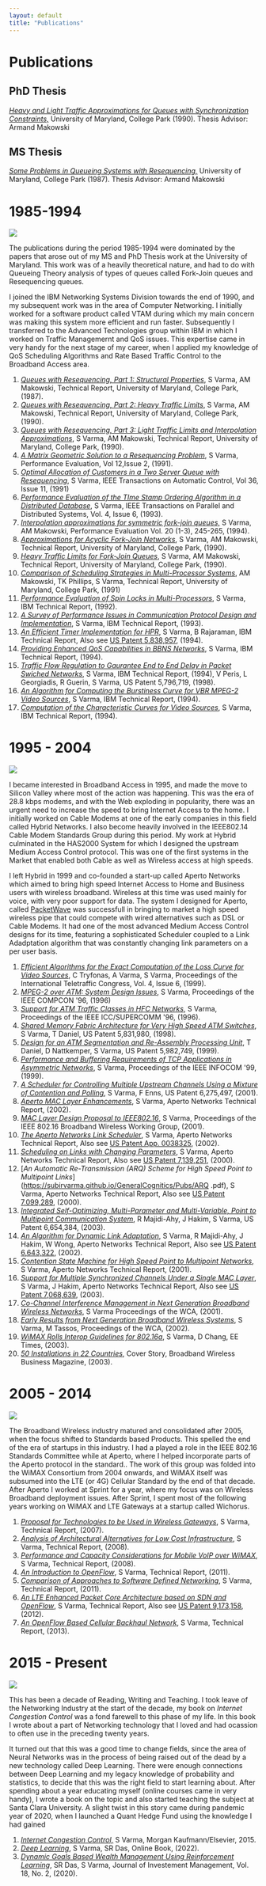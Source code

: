 ```yaml
---
layout: default
title: "Publications"
---
```


# Publications

## PhD Thesis
[*Heavy and Light Traffic Approximations for Queues with Synchronization Constraints,*](https://drum.lib.umd.edu/bitstream/handle/1903/5028/PhD_90-2.pdf?sequence=1) University of Maryland, College Park (1990). Thesis Advisor: Armand Makowski

## MS Thesis

[*Some Problems in Queueing Systems with Resequencing,*](https://drum.lib.umd.edu/bitstream/handle/1903/4731/MS_87-9.pdf?sequence=1&isAllowed=y)
University of Maryland, College Park (1987). 
Thesis Advisor: Armand Makowski

# 1985-1994

![](https://subirvarma.github.io/GeneralCognitics/images/PhD.jpeg) 

The publications during the period 1985-1994 were dominated by the papers that arose out of my MS and PhD Thesis work at the University of Maryland. This work was of a heavily theoretical nature, and had to do with Queueing Theory analysis of types of queues called Fork-Join queues and Resequencing queues.

I joined the IBM Networking Systems Division towards the end of 1990, and my subsequent work was in the area of Computer Networking. I initially worked for a software product called VTAM during which my main concern was making this system more efficient and run faster. Subsequently I transferred to the Advanced Technologies group within IBM in which I worked on Traffic Managemernt and QoS issues. This expertise came in very handy for the next stage of my career, when I applied my knowledge of QoS Scheduling Algorithms and Rate Based Traffic Control to the Broadband Access area.

1. [*Queues with Resequencing, Part 1: Structural Properties*](https://subirvarma.github.io/GeneralCognitics/Pubs/RSQ1.pdf), S Varma, AM Makowski, Technical Report, University of Maryland, College Park, (1987).
2. [*Queues with Resequencing, Part 2: Heavy Traffic Limits*](https://subirvarma.github.io/GeneralCognitics/Pubs/rsq2.pdf), S Varma, AM Makowski, Technical Report, University of Maryland, College Park, (1990).
3. [*Queues with Resequencing, Part 3: Light Traffic Limits and Interpolation Approximations*](https://subirvarma.github.io/GeneralCognitics/Pubs/rsq3.pdf), S Varma, AM Makowski, Technical Report, University of Maryland, College Park, (1990).
4. [*A Matrix Geometric Solution to a Resequencing Problem*](https://subirvarma.github.io/GeneralCognitics/Pubs/rsq4.pdf), S Varma, Performance Evaluation, Vol 12,Issue 2, (1991).
5. [*Optimal Allocation of Customers in a Two Server Queue with Resequencing*](https://subirvarma.github.io/GeneralCognitics/Pubs/rsq5.pdf), S Varma, IEEE Transactions on Automatic Control, Vol 36, Issue 11, (1991)
6. [*Performance Evaluation of the TIme Stamp Ordering Algorithm in a Distributed Database*](https://subirvarma.github.io/GeneralCognitics/Pubs/tso.pdf), S Varma, IEEE Transactions on Parallel and Distributed Systems, Vol. 4, Issue 6, (1993).
7. [*Interpolation approximations for symmetric fork-join queues,*](https://drum.lib.umd.edu/bitstream/handle/1903/5303/TR_92-122.pdf?sequence=1) S Varma, AM Makowski, Performance Evaluation Vol. 20 (1-3), 245-265, (1994).
8. [*Approximations for Acyclic Fork-Join Networks*](https://subirvarma.github.io/GeneralCognitics/Pubs/fj1.pdf), S Varma, AM Makowski, Technical Report, University of Maryland, College Park, (1990).
9. [*Heavy Traffic Limits for Fork-Join Queues*](https://subirvarma.github.io/GeneralCognitics/Pubs/fj2.pdf), S Varma, AM Makowski, Technical Report, University of Maryland, College Park, (1990).
10. [*Comparison of Scheduling Strategies in Multi-Processor Systems*](https://subirvarma.github.io/GeneralCognitics/Pubs/fj3.pdf), AM Makowski, TK Phillips, S Varma, Technical Report, University of Maryland, College Park, (1991)
11. [*Performance Evaluation of Spin Locks in Multi-Processors*](https://subirvarma.github.io/GeneralCognitics/Pubs/ibm1.pdf), S Varma, IBM Technical Report, (1992).
12. [*A Survey of Performance Issues in Communication Protocol Design and Implementation*](https://subirvarma.github.io/GeneralCognitics/Pubs/ibm3.pdf), S Varma, IBM Technical Report, (1993).
13. [*An Efficient Timer Implementation for HPR*](https://subirvarma.github.io/GeneralCognitics/Pubs/ibm4.pdf), S Varma, B Rajaraman, IBM Technical Report, Also see [US Patent 5,838,957](https://scholar.google.com/citations?view_op=view_citation&hl=en&user=BB5KNdsAAAAJ&citation_for_view=BB5KNdsAAAAJ:RYcK_YlVTxYC), (1994).
14. [*Providing Enhanced QoS Capabilities in BBNS Networks*](https://subirvarma.github.io/GeneralCognitics/Pubs/ibm2.pdf), S Varma, IBM Technical Report, (1994).
15. [*Traffic Flow Regulation to Gaurantee End to End Delay in Packet Swiched Networks*](https://patentimages.storage.googleapis.com/e8/e1/da/75fee35007f7c1/US5796719.pdf), S Varma, IBM Technical Report, (1994), V Peris, L Georgiadis, R Guerin, S Varma, US Patent 5,796,719, (1998).
16. [*An Algorithm for Computing the Burstiness Curve for VBR MPEG-2 Video Sources*](https://subirvarma.github.io/GeneralCognitics/Pubs/lc2.pdf), S Varma, IBM Technical Report, (1994).
17. [*Computation of the Characteristic Curves for Video Sources*](https://subirvarma.github.io/GeneralCognitics/Pubs/lc3.pdf), S Varma, IBM Technical Report, (1994).


# 1995 - 2004

![](https://subirvarma.github.io/GeneralCognitics/images/Aperto.jpeg)

I became interested in Broadband Access in 1995, and made the move to Silicon Valley where most of the action was happening. This was the era of 28.8 kbps modems, and with the Web exploding in popularity, there was an urgent need to increase the speed to bring Internet Access to the home. I initially worked on Cable Modems at one of the early companies in this field called Hybrid Networks. I also become heavily involved in the IEEE802.14 Cable Modem Standards Group during this period. My work at Hybrid culminated in the HAS2000 System for which I designed the upstream Medium Access Control protocol. This was one of the first systems in the Market that enabled both Cable as well as Wireless access at high speeds.

I left Hybrid in 1999 and co-founded a start-up called Aperto Networks which aimed to bring high speed Internet Access to Home and Business users with wireless broadband. Wireless at this time was used mainly for voice, with very poor support for data. The system I designed for Aperto, called [PacketWave](https://www.apertonet.com/) was successfull in bringing to market a high speed wireless pipe that could compete with wired alternatives such as DSL or Cable Modems. It had one of the most advanced Medium Access Control designs for its time, featuring a sophisticated Scheduler coupled to a Link Adadptation algorithm that was constantly changing link parameters on a per user basis. 

1. [*Efficient Algorithms for the Exact Computation of the Loss Curve for Video Sources*](https://subirvarma.github.io/GeneralCognitics/Pubs/lc.pdf), C Tryfonas, A Varma, S Varma, Proceedings of the International Teletraffic Congress, Vol. 4, Issue 6, (1999).
2. [*MPEG-2 over ATM: System Design Issues*](https://subirvarma.github.io/GeneralCognitics/Pubs/lsi1.pdf), S Varma, Proceedings of the IEEE COMPCON '96, (1996)
3. [*Support for ATM Traffic Classes in HFC Networks*](https://subirvarma.github.io/GeneralCognitics/Pubs/lsi2.pdf), S Varma, Proceedings of the IEEE ICC/SUPERCOMM '96, (1996).
4. [*Shared Memory Fabric Architecture for Very High Speed ATM Switches*](https://patentimages.storage.googleapis.com/40/79/e2/45015dc95c395c/US5831980.pdf), S Varma, T Daniel, US Patent 5,831,980, (1998).
5. [*Design for an ATM Segmentation and Re-Assembly Processing Unit*](https://patentimages.storage.googleapis.com/cc/b3/23/9ffba61a5e6cbe/US5982749.pdf), T Daniel, D Nattkemper, S Varma, US Patent 5,982,749, (1999).
6. [*Performance and Buffering Requirements of TCP Applications in Asymmetric Networks*](https://subirvarma.github.io/GeneralCognitics/Pubs/hybrid1.pdf), S Varma, Proceedings of the IEEE INFOCOM '99, (1999).
7. [*A Scheduler for Controlling Multiple Upstream Channels Using a Mixture of Contention and Polling*](https://patentimages.storage.googleapis.com/31/28/e7/f3f6d041dafa52/US6275497.pdf), S Varma, F Enns, US Patent 6,275,497, (2001).
8. [*Aperto MAC Layer Enhancements*](https://subirvarma.github.io/GeneralCognitics/Pubs/Overview.pdf), S Varma, Aperto Networks Technical Report, (2002).
9. [*MAC Layer Design Proposal to IEEE802.16*](https://subirvarma.github.io/GeneralCognitics/Pubs/TLC.pdf), S Varma, Proceedings of the IEEE 802.16 Broadband Wireless Working Group, (2001).
10. [*The Aperto Networks Link Scheduler*](https://subirvarma.github.io/GeneralCognitics/Pubs/ApertoSched.pdf), S Varma, Aperto Networks Technical Report, Also see [US Patent App. 0038325](https://patentimages.storage.googleapis.com/aa/81/2a/4770e43df89230/US20110038325A1.pdf), (2002).
11. [*Scheduling on Links with Changing Parameters*](https://subirvarma.github.io/GeneralCognitics/Pubs/SP.pdf), S Varma, Aperto Networks Technical Report, Also see [US Patent 7,139,251](https://patentimages.storage.googleapis.com/38/ba/00/01be9ae44bbb68/US7139251.pdf), (2000).
12. [*An Automatic Re-Transmission (ARQ) Scheme for High Speed Point to Multipoint Links*](https://subirvarma.github.io/GeneralCognitics/Pubs/ARQ .pdf), S Varma, Aperto Networks Technical Report, Also see [US Patent 7,099,289](https://patentimages.storage.googleapis.com/7a/f7/e1/d3e733660abdc1/US7099289.pdf), (2000).
13. [*Integrated Self-Optimizing, Multi-Parameter and Multi-Variable, Point to Multipoint Communication System*](https://patentimages.storage.googleapis.com/4e/9c/78/eb511bec192bdf/US6654384.pdf), R Majidi-Ahy, J Hakim, S Varma, US Patent 6,654,384, (2003).
14. [*An Algorithm for Dynamic Link Adaptation*](https://subirvarma.github.io/GeneralCognitics/Pubs/DLA.pdf), S Varma, R Majidi-Ahy, J Hakim, W Wong, Aperto Networks Technical Report, Also see [US Patent 6,643,322](https://patentimages.storage.googleapis.com/9e/64/b7/55d8ed722c13c4/US6643322.pdf), (2002).
15. [*Contention State Machine for High Speed Point to Multipoint Networks*](https://subirvarma.github.io/GeneralCognitics/Pubs/Contention.pdf), S Varma, Aperto Networks Technical Report, (2001).
16. [*Support for Multiple Synchronized Channels Under a Single MAC Layer*](https://subirvarma.github.io/GeneralCognitics/Pubs/MPHY.pdf), S Varma, J Hakim, Aperto Networks Technical Report, Also see [US Patent 7,068,639](https://patentimages.storage.googleapis.com/ac/0f/03/b472e9f9d2b509/US7068639.pdf), (2003).
17. [*Co-Channel Interference Management in Next Generation Broadband Wireless Networks*](https://subirvarma.github.io/GeneralCognitics/Pubs/WCA2001.pdf), S Varma Proceedings of the WCA, (2001).
18. [*Early Results from Next Generation Broadband Wireless Systems*](https://subirvarma.github.io/GeneralCognitics/Pubs/WCA2002.pdf), S Varma, M Tassos, Proceedings of the WCA, (2002).
19. [*WiMAX Rolls Interop Guidelines for 802.16a*](https://www.eetimes.com/wimax-rolls-interop-guidelines-for-802-16a/), S Varma, D Chang, EE Times, (2003).
20. [*50 Installations in 22 Countries*](https://subirvarma.github.io/GeneralCognitics/Pubs/Article.pdf), Cover Story, Broadband Wireless Business Magazine, (2003).


# 2005 - 2014

![](https://subirvarma.github.io/GeneralCognitics/images/family.JPG)

The Broadband Wireless industry matured and consolidated after 2005, when the focus shifted to Standards based Products. This spelled the end of the era of startups in this industry. I had a played a role in the IEEE 802.16 Standards Committee while at Aperto, where I helped incorporate parts of the Aperto protocol in the standard.. The work of this group was folded into the WiMAX Consortium from 2004 onwards, and WiMAX itself was subsumed into the LTE (or 4G) Cellular Standard by the end of that decade. After Aperto I worked at Sprint for a year, where my focus was on Wireless Broadband deployment issues. After Sprint, I spent most of the following years working on WiMAX and LTE Gateways at a startup called Wichorus.

1. [*Proposal for Technologies to be Used in Wireless Gateways*](https://subirvarma.github.io/GeneralCognitics/Pubs/WirelessGW.pdf), S Varma, Technical Report, (2007).
2. [*Analysis of Architectural Alternatives for Low Cost Infrastructure*](https://subirvarma.github.io/GeneralCognitics/Pubs/spr1.pdf), S Varma, Technical Report, (2008).
3. [*Performance and Capacity Considerations for Mobile VoIP over WiMAX*](https://subirvarma.github.io/GeneralCognitics/Pubs/spr2.pdf), S Varma, Technical Report, (2008).
4. [*An Introduction to OpenFlow*](https://subirvarma.github.io/GeneralCognitics/Pubs/OpenFlow.pdf), S Varma, Technical Report, (2011).
5. [*Comparison of Approaches to Software Defined Networking*](https://subirvarma.github.io/GeneralCognitics/Pubs/SDN.pdf), S Varma, Technical Report, (2011).
6. [*An LTE Enhanced Packet Core Architecture based on SDN and OpenFlow*](https://subirvarma.github.io/GeneralCognitics/Pubs/TL1.pdf), S Varma, Technical Report, Also see [US Patent 9,173,158](https://patentimages.storage.googleapis.com/3b/3d/3c/9b6053d2c45915/US9173158.pdf), (2012).
7. [*An OpenFlow Based Cellular Backhaul Network*](https://subirvarma.github.io/GeneralCognitics/Pubs/MobileBH.pdf), S Varma, Technical Report, (2013).

# 2015 - Present

![](https://subirvarma.github.io/GeneralCognitics/images/CongestionControl.png)

This has been a decade of Reading, Writing and Teaching. I took leave of the Networking Industry at the start of the decade, my book on *Internet Congestion Control* was a fond farewell to this phase of my life. In this book I wrote about a part of Networking technology that I loved and had ocassion to often use in the preceding twenty years.

It turned out that this was a good time to change fields, since the area of Neural Networks was in the process of being raised out of the dead by a new technology called Deep Learning. There were enough connections between Deep Learning and my legacy knowledge of probability and statistics, to decide that this was the right field to start learning about. After spending about a year educating myself (online courses came in very handy), I wrote a book on the topic and also started teaching the subject at Santa Clara University. A slight twist in this story came during pandemic year of 2020, when I launched a Quant Hedge Fund using the knowledge I had gained

1. [*Internet Congestion Control,*](https://www.amazon.com/Internet-Congestion-Control-Subir-Varma/dp/0128035838/ref=tmm_pap_swatch_0?_encoding=UTF8&qid=1669339227&sr=8-3) S Varma, Morgan Kaufmann/Elsevier, 2015.
2. [*Deep Learning*](https://subirvarma.github.io/GeneralCognitics/Books.html), S Varma, SR Das, Online Book, (2022).
3. [*Dynamic Goals Based Wealth Management Using Reinforcement Learning*](https://subirvarma.github.io/GeneralCognitics/Pubs/WM.pdf), SR Das, S Varma, Journal of Investement Management, Vol. 18, No. 2, (2020).

